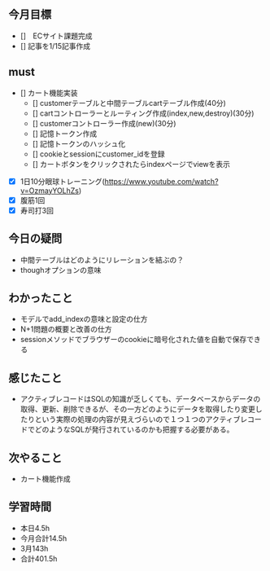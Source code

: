 
## 今月目標
- []　ECサイト課題完成
- [] 記事を1/15記事作成


## must
- [] カート機能実装
  - [] customerテーブルと中間テーブルcartテーブル作成(40分)
  - [] cartコントローラーとルーティング作成(index,new,destroy)(30分)
  - [] customerコントローラー作成(new)(30分)　　　
  - [] 記憶トークン作成
  - [] 記憶トークンのハッシュ化
  - [] cookieとsessionにcustomer_idを登録
  - [] カートボタンをクリックされたらindexページでviewを表示
- [x] 1日10分眼球トレーニング(https://www.youtube.com/watch?v=OzmayYOLhZs)
- [x] 腹筋1回
- [x] 寿司打3回

## 今日の疑問
- 中間テーブルはどのようにリレーションを結ぶの？
- thoughオプションの意味


## わかったこと
- モデルでadd_indexの意味と設定の仕方
- N+1問題の概要と改善の仕方
- sessionメソッドでブラウザーのcookieに暗号化された値を自動で保存できる
  
## 感じたこと
- アクティブレコードはSQLの知識が乏しくても、データベースからデータの取得、更新、削除できるが、その一方どのようにデータを取得したり変更したりという実際の処理の内容が見えづらいので１つ１つのアクティブレコードでどのようなSQLが発行されているのかも把握する必要がある。
  
## 次やること
  - カート機能作成

## 学習時間
  - 本日4.5h
  - 今月合計14.5h
  - 3月143h
  - 合計401.5h
